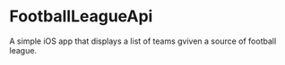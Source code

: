 # FootballLeagueApi
A simple iOS app that displays a list of teams gviven a source of football league.
